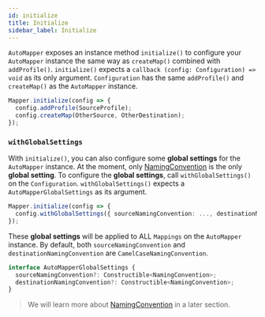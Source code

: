 ```yaml
---
id: initialize
title: Initialize
sidebar_label: Initialize
---
```


`AutoMapper` exposes an instance method `initialize()` to configure your `AutoMapper` instance the same way as `createMap()` combined with `addProfile()`.
`initialize()` expects a `callback (config: Configuration) => void` as its only argument. `Configuration` has the same `addProfile()` and `createMap()` as the `AutoMapper` instance.

```typescript
Mapper.initialize(config => {
  config.addProfile(SourceProfile);
  config.createMap(OtherSource, OtherDestination);
});
```

### `withGlobalSettings`

With `initialize()`, you can also configure some **global settings** for the `AutoMapper` instance. At the moment, only [NamingConvention](../features/naming-convention.md) is the only **global setting**.
To configure the **global settings**, call `withGlobalSettings()` on the `Configuration`. `withGlobalSettings()` expects a `AutoMapperGlobalSettings` as its argument.

```typescript
Mapper.initialize(config => {
  config.withGlobalSettings({ sourceNamingConvention: ..., destinationNamingConvention: ... });
});
```

These **global settings** will be applied to ALL `Mappings` on the `AutoMapper` instance. By default, both `sourceNamingConvention` and `destinationNamingConvention` are `CamelCaseNamingConvention`.

```typescript
interface AutoMapperGlobalSettings {
  sourceNamingConvention?: Constructible<NamingConvention>;
  destinationNamingConvention?: Constructible<NamingConvention>;
}
```

> We will learn more about [NamingConvention](../features/naming-convention.md) in a later section.
